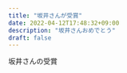 ```yaml
---
title: "坂井さんが受賞"
date: 2022-04-12T17:48:32+09:00
description: "坂井さんおめでとう"
draft: false
---
```


坂井さんの受賞

<!--more-->
